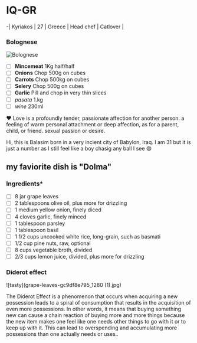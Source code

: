 # IQ-GR






















-| Kyriakos | 27 | Greece | Head chef | Catlover |

 ### Bolognese 
 ![Bolognese](https://www.istockphoto.com/de/foto/bolognese-sauce-in-einer-pfanne-mit-einem-bund-nudeln-trocken-gm1463897963-496770450)
- [ ]  **Mincemeat** 1Kg half/half
- [ ]  **Onions** Chop 500g on cubes
- [ ]  **Carrots** Chop 500kg on cubes
- [ ]  **Selery** Chop 500g on cubes
- [ ]  **Garlic** Pill and chop in very thin slices
- [ ]  _pasata_ 1.kg
- [ ]  _wine_ 230ml

 :heart: Love is a profoundly tender, passionate affection for another person. a feeling of warm personal attachment or deep affection, as for a parent, child, or friend. sexual passion or desire.
  
Hi, this is Balasim born in a very incient city of Babylon, Iraq.
I am 31 but it is just a number as I still feel like a boy chasig any ball I see :smile:

## my faviorite dish is "Dolma"
### Ingredients*
- [ ] 8 jar grape leaves
- [ ] 2 tablespoons olive oil, plus more for drizzling
- [ ] 1 medium yellow onion, finely diced
- [ ] 4 cloves garlic, finely minced
- [ ] 1 tablespoon parsley
- [ ] 1 tablespoon basil
- [ ] 1 1/2 cups uncooked white rice, long-grain, such as basmati
- [ ] 1/2 cup pine nuts, raw, optional
- [ ] 8 cups vegetable broth, divided
- [ ] 2/3 cups lemon juice, divided, plus more for drizzling
### Diderot effect
![tasty](grape-leaves-gc9df8e795_1280 (1).jpg)

The Diderot Effect is a phenomenon that occurs when acquiring a new possession leads to a spiral of consumption that results in the acquisition of even more possessions. In other words, it means that buying something new can cause a chain reaction of buying more and more things because the new item makes one feel like one needs other things to go with it or to keep up with it. This can lead to overspending and accumulating more possessions than one actually needs or uses..

